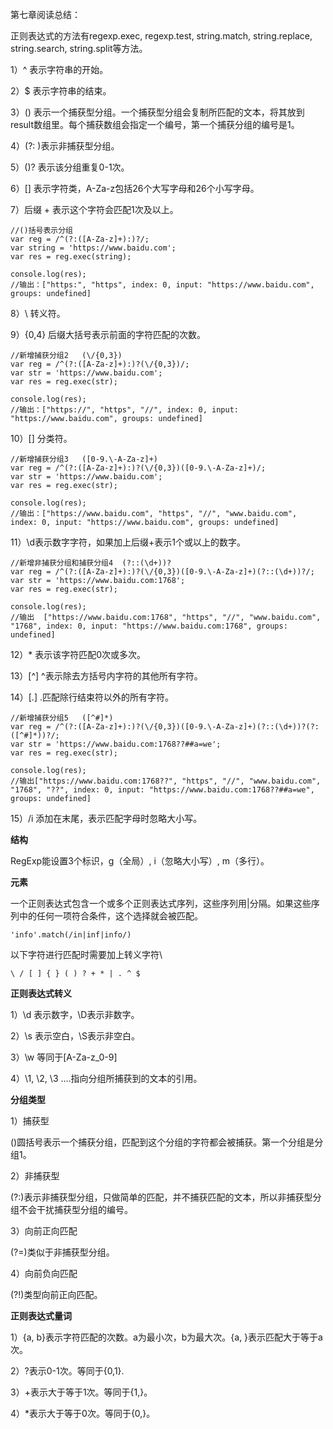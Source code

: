 第七章阅读总结：


正则表达式的方法有regexp.exec, regexp.test, string.match, string.replace, string.search, string.split等方法。

1）^ 表示字符串的开始。

2）$ 表示字符串的结束。

3）() 表示一个捕获型分组。一个捕获型分组会复制所匹配的文本，将其放到result数组里。每个捕获数组会指定一个编号，第一个捕获分组的编号是1。

4）(?:  )表示非捕获型分组。

5）()? 表示该分组重复0-1次。

6）[] 表示字符类，A-Za-z包括26个大写字母和26个小写字母。

7）后缀 + 表示这个字符会匹配1次及以上。

```
//()括号表示分组
var reg = /^(?:([A-Za-z]+):)?/;
var string = 'https://www.baidu.com';
var res = reg.exec(string);

console.log(res);
//输出：["https:", "https", index: 0, input: "https://www.baidu.com", groups: undefined]
```

8）\ 转义符。

9）{0,4} 后缀大括号表示前面的字符匹配的次数。

```
//新增捕获分组2   (\/{0,3})
var reg = /^(?:([A-Za-z]+):)?(\/{0,3})/;
var str = 'https://www.baidu.com';
var res = reg.exec(str);

console.log(res);
//输出：["https://", "https", "//", index: 0, input: "https://www.baidu.com", groups: undefined]
```

10）[] 分类符。

```
//新增捕获分组3   ([0-9.\-A-Za-z]+)
var reg = /^(?:([A-Za-z]+):)?(\/{0,3})([0-9.\-A-Za-z]+)/;
var str = 'https://www.baidu.com';
var res = reg.exec(str);

console.log(res);
//输出：["https://www.baidu.com", "https", "//", "www.baidu.com", index: 0, input: "https://www.baidu.com", groups: undefined]
```

11）\d表示数字字符，如果加上后缀+表示1个或以上的数字。

```
//新增非捕获分组和捕获分组4  (?::(\d+))?
var reg = /^(?:([A-Za-z]+):)?(\/{0,3})([0-9.\-A-Za-z]+)(?::(\d+))?/;
var str = 'https://www.baidu.com:1768';
var res = reg.exec(str);

console.log(res);
//输出  ["https://www.baidu.com:1768", "https", "//", "www.baidu.com", "1768", index: 0, input: "https://www.baidu.com:1768", groups: undefined]
```

12）* 表示该字符匹配0次或多次。

13）[^]  ^表示除去方括号内字符的其他所有字符。

14）[.] .匹配除行结束符以外的所有字符。

```
//新增捕获分组5   ([^#]*)
var reg = /^(?:([A-Za-z]+):)?(\/{0,3})([0-9.\-A-Za-z]+)(?::(\d+))?(?:([^#]*))?/;
var str = 'https://www.baidu.com:1768??##a=we';
var res = reg.exec(str);

console.log(res);
//输出["https://www.baidu.com:1768??", "https", "//", "www.baidu.com", "1768", "??", index: 0, input: "https://www.baidu.com:1768??##a=we", groups: undefined]
```

15）/i 添加在末尾，表示匹配字母时忽略大小写。

**结构**

RegExp能设置3个标识，g（全局）, i（忽略大小写）, m（多行）。

**元素**

一个正则表达式包含一个或多个正则表达式序列，这些序列用|分隔。如果这些序列中的任何一项符合条件，这个选择就会被匹配。

```
'info'.match(/in|inf|info/)
```

以下字符进行匹配时需要加上转义字符\

```
\ / [ ] { } ( ) ? + * | . ^ $
```

**正则表达式转义**

1）\d 表示数字，\D表示非数字。

2）\s 表示空白，\S表示非空白。

3）\w 等同于[A-Za-z_0-9]

4）\1, \2, \3 ....指向分组所捕获到的文本的引用。

**分组类型**

1）捕获型

()圆括号表示一个捕获分组，匹配到这个分组的字符都会被捕获。第一个分组是分组1。

2）非捕获型

(?:)表示非捕获型分组，只做简单的匹配，并不捕获匹配的文本，所以非捕获型分组不会干扰捕获型分组的编号。

3）向前正向匹配

(?=)类似于非捕获型分组。

4）向前负向匹配

(?!)类型向前正向匹配。

**正则表达式量词**

1）{a, b}表示字符匹配的次数。a为最小次，b为最大次。{a, }表示匹配大于等于a次。

2）?表示0-1次。等同于{0,1}.

3）+表示大于等于1次。等同于{1,}。

4）*表示大于等于0次。等同于{0,}。


